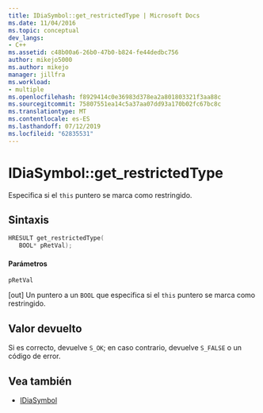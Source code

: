 ```yaml
---
title: IDiaSymbol::get_restrictedType | Microsoft Docs
ms.date: 11/04/2016
ms.topic: conceptual
dev_langs:
- C++
ms.assetid: c48b00a6-26b0-47b0-b824-fe44dedbc756
author: mikejo5000
ms.author: mikejo
manager: jillfra
ms.workload:
- multiple
ms.openlocfilehash: f8929414c0e36983d378ea2a801803321f3aa88c
ms.sourcegitcommit: 75807551ea14c5a37aa07dd93a170b02fc67bc8c
ms.translationtype: MT
ms.contentlocale: es-ES
ms.lasthandoff: 07/12/2019
ms.locfileid: "62835531"
---
```

# <a name="idiasymbolgetrestrictedtype"></a>IDiaSymbol::get_restrictedType
Especifica si el `this` puntero se marca como restringido.

## <a name="syntax"></a>Sintaxis

```C++
HRESULT get_restrictedType(
   BOOL* pRetVal);
```

#### <a name="parameters"></a>Parámetros
 `pRetVal`

[out] Un puntero a un `BOOL` que especifica si el `this` puntero se marca como restringido.

## <a name="return-value"></a>Valor devuelto
 Si es correcto, devuelve `S_OK`; en caso contrario, devuelve `S_FALSE` o un código de error.

## <a name="see-also"></a>Vea también
- [IDiaSymbol](../../debugger/debug-interface-access/idiasymbol.md)